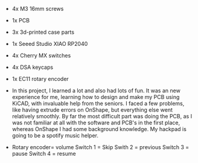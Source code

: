 * 4x M3 16mm screws
* 1x PCB
* 3x 3d-printed case parts
* 1x Seeed Studio XIAO RP2040
* 4x Cherry MX switches 
* 4x DSA keycaps 
* 1x EC11 rotary encoder

* In this project, I learned a lot and also had lots of fun. It was an new experience for me, learning how to design and make my PCB using KiCAD, with invaluable help from the seniors. I faced a few problems, like having extrude errors on OnShape, but everything else went relatively smoothly. By far the most difficult part was doing the PCB, as I was not familiar at all with the software and PCB's in the first place, whereas OnShape I had some background knowledge. My hackpad is going to be a spotify music helper.
* Rotary encoder= volume
  Switch 1 = Skip
  Swith 2 = previous
  Switch 3 = pause
  Switch 4 = resume
